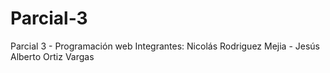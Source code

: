 # Parcial-3
Parcial 3 - Programación web
Integrantes: Nicolás Rodriguez Mejia - Jesús Alberto Ortiz Vargas
